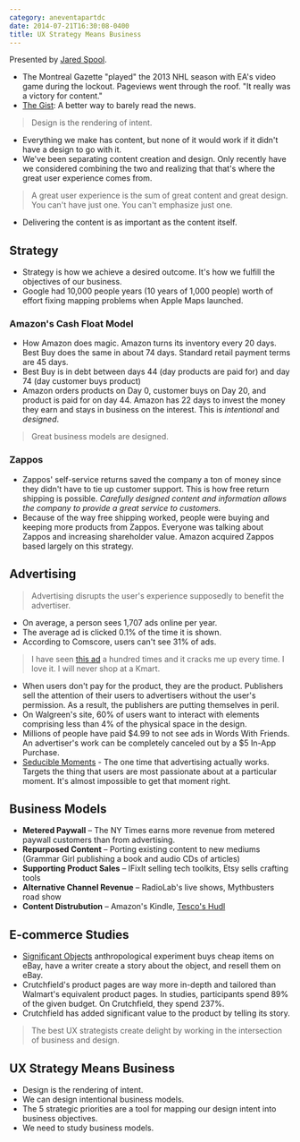 ```yaml
---
category: aneventapartdc
date: 2014-07-21T16:30:08-0400
title: UX Strategy Means Business
---
```


Presented by [Jared Spool](http://www.uie.com/).

- The Montreal Gazette "played" the 2013 NHL season with EA's video game during the lockout. Pageviews went through the roof. "It really was a victory for content."
- [The Gist](http://evanwaite.com/category/comedywriting/the-gist/): A better way to barely read the news.

> Design is the rendering of intent.

- Everything we make has content, but none of it would work if it didn't have a design to go with it.
- We've been separating content creation and design. Only recently have we considered combining the two and realizing that that's where the great user experience comes from.

> A great user experience is the sum of great content and great design. You can't have just one. You can't emphasize just one.

- Delivering the content is as important as the content itself.


## Strategy

- Strategy is how we achieve a desired outcome. It's how we fulfill the objectives of our business.
- Google had 10,000 people years (10 years of 1,000 people) worth of effort fixing mapping problems when Apple Maps launched.

### Amazon's Cash Float Model

- How Amazon does magic. Amazon turns its inventory every 20 days. Best Buy does the same in about 74 days. Standard retail payment terms are 45 days.
- Best Buy is in debt between days 44 (day products are paid for) and day 74 (day customer buys product)
- Amazon orders products on Day 0, customer buys on Day 20, and product is paid for on day 44. Amazon has 22 days to invest the money they earn and stays in business on the interest. This is _intentional_ and _designed_.

> Great business models are designed.

### Zappos

- Zappos' self-service returns saved the company a ton of money since they didn't have to tie up customer support. This is how free return shipping is possible. _Carefully designed content and information allows the company to provide a great service to customers._
- Because of the way free shipping worked, people were buying and keeping more products from Zappos. Everyone was talking about Zappos and increasing shareholder value. Amazon acquired Zappos based largely on this strategy.


## Advertising

> Advertising disrupts the user's experience supposedly to benefit the advertiser.

- On average, a person sees 1,707 ads online per year.
- The average ad is clicked 0.1% of the time it is shown.
- According to Comscore, users can't see 31% of ads.

> I have seen [this ad](https://www.youtube.com/watch?v=hL4lSavSepc) a hundred times and it cracks me up every time. I love it. I will never shop at a Kmart.

- When users don't pay for the product, they are the product. Publishers sell the attention of their users to advertisers without the user's permission. As a result, the publishers are putting themselves in peril.
- On Walgreen's site, 60% of users want to interact with elements comprising less than 4% of the physical space in the design.
- Millions of people have paid $4.99 to not see ads in Words With Friends. An advertiser's work can be completely canceled out by a $5 In-App Purchase.
- [Seducible Moments](http://www.uie.com/articles/seductive_design/) - The one time that advertising actually works. Targets the thing that users are most passionate about at a particular moment. It's almost impossible to get that moment right.


## Business Models

- **Metered Paywall** – The NY Times earns more revenue from metered paywall customers than from advertising.
- **Repurposed Content** – Porting existing content to new mediums (Grammar Girl publishing a book and audio CDs of articles)
- **Supporting Product Sales** – IFixIt selling tech toolkits, Etsy sells crafting tools
- **Alternative Channel Revenue** – RadioLab's live shows, Mythbusters road show
- **Content Distrubution** – Amazon's Kindle, [Tesco's Hudl](http://www.tesco.com/direct/hudl/)


## E-commerce Studies

- [Significant Objects](http://significantobjects.com/) anthropological experiment buys cheap items on eBay, have a writer create a story about the object, and resell them on eBay.
- Crutchfield's product pages are way more in-depth and tailored than Walmart's equivalent product pages. In studies, participants spend 89% of the given budget. On Crutchfield, they spend 237%.
- Crutchfield has added significant value to the product by telling its story.

> The best UX strategists create delight by working in the intersection of business and design.


## UX Strategy Means Business

- Design is the rendering of intent.
- We can design intentional business models.
- The 5 strategic priorities are a tool for mapping our design intent into business objectives.
- We need to study business models.